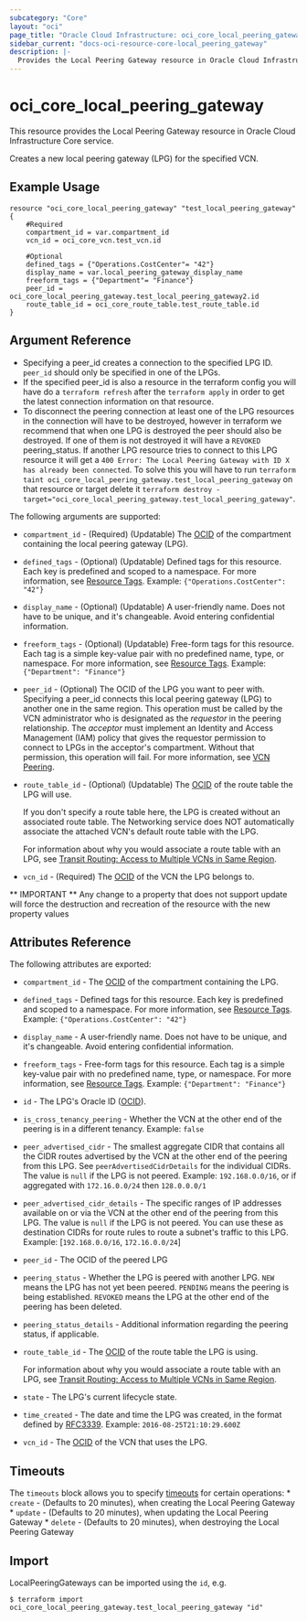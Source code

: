 ```yaml
---
subcategory: "Core"
layout: "oci"
page_title: "Oracle Cloud Infrastructure: oci_core_local_peering_gateway"
sidebar_current: "docs-oci-resource-core-local_peering_gateway"
description: |-
  Provides the Local Peering Gateway resource in Oracle Cloud Infrastructure Core service
---
```


# oci_core_local_peering_gateway
This resource provides the Local Peering Gateway resource in Oracle Cloud Infrastructure Core service.

Creates a new local peering gateway (LPG) for the specified VCN.


## Example Usage

```hcl
resource "oci_core_local_peering_gateway" "test_local_peering_gateway" {
	#Required
	compartment_id = var.compartment_id
	vcn_id = oci_core_vcn.test_vcn.id

	#Optional
	defined_tags = {"Operations.CostCenter"= "42"}
	display_name = var.local_peering_gateway_display_name
	freeform_tags = {"Department"= "Finance"}
	peer_id = oci_core_local_peering_gateway.test_local_peering_gateway2.id
	route_table_id = oci_core_route_table.test_route_table.id
}
```

## Argument Reference

* Specifying a peer_id creates a connection to the specified LPG ID. `peer_id` should only be specified in one of the LPGs.
* If the specified peer_id is also a resource in the terraform config you will have do a `terraform refresh` after the `terraform apply` in order to get the latest connection information on that resource.
* To disconnect the peering connection at least one of the LPG resources in the connection will have to be destroyed, however in terraform we recommend that when one LPG is destroyed the peer should also be destroyed. If one of them is not destroyed it will have a `REVOKED` peering_status. If another LPG resource tries to connect to this LPG resource it will get a `400 Error: The Local Peering Gateway with ID X has already been connected`. To solve this you will have to run `terraform taint oci_core_local_peering_gateway.test_local_peering_gateway` on that resource or target delete it `terraform destroy -target="oci_core_local_peering_gateway.test_local_peering_gateway"`.

The following arguments are supported:

* `compartment_id` - (Required) (Updatable) The [OCID](https://docs.cloud.oracle.com/iaas/Content/General/Concepts/identifiers.htm) of the compartment containing the local peering gateway (LPG). 
* `defined_tags` - (Optional) (Updatable) Defined tags for this resource. Each key is predefined and scoped to a namespace. For more information, see [Resource Tags](https://docs.cloud.oracle.com/iaas/Content/General/Concepts/resourcetags.htm).  Example: `{"Operations.CostCenter": "42"}` 
* `display_name` - (Optional) (Updatable) A user-friendly name. Does not have to be unique, and it's changeable. Avoid entering confidential information. 
* `freeform_tags` - (Optional) (Updatable) Free-form tags for this resource. Each tag is a simple key-value pair with no predefined name, type, or namespace. For more information, see [Resource Tags](https://docs.cloud.oracle.com/iaas/Content/General/Concepts/resourcetags.htm).  Example: `{"Department": "Finance"}`
* `peer_id` - (Optional) The OCID of the LPG you want to peer with. Specifying a peer_id connects this local peering gateway (LPG) to another one in the same region. This operation must be called by the VCN administrator who is designated as the *requestor* in the peering relationship. The *acceptor* must implement an Identity and Access Management (IAM) policy that gives the requestor permission to connect to LPGs in the acceptor's compartment. Without that permission, this operation will fail. For more information, see [VCN Peering](https://docs.cloud.oracle.com/iaas/Content/Network/Tasks/VCNpeering.htm).
* `route_table_id` - (Optional) (Updatable) The [OCID](https://docs.cloud.oracle.com/iaas/Content/General/Concepts/identifiers.htm) of the route table the LPG will use.

	If you don't specify a route table here, the LPG is created without an associated route table. The Networking service does NOT automatically associate the attached VCN's default route table with the LPG.

	For information about why you would associate a route table with an LPG, see [Transit Routing: Access to Multiple VCNs in Same Region](https://docs.cloud.oracle.com/iaas/Content/Network/Tasks/transitrouting.htm). 
* `vcn_id` - (Required) The [OCID](https://docs.cloud.oracle.com/iaas/Content/General/Concepts/identifiers.htm) of the VCN the LPG belongs to.


** IMPORTANT **
Any change to a property that does not support update will force the destruction and recreation of the resource with the new property values

## Attributes Reference

The following attributes are exported:

* `compartment_id` - The [OCID](https://docs.cloud.oracle.com/iaas/Content/General/Concepts/identifiers.htm) of the compartment containing the LPG.
* `defined_tags` - Defined tags for this resource. Each key is predefined and scoped to a namespace. For more information, see [Resource Tags](https://docs.cloud.oracle.com/iaas/Content/General/Concepts/resourcetags.htm).  Example: `{"Operations.CostCenter": "42"}` 
* `display_name` - A user-friendly name. Does not have to be unique, and it's changeable. Avoid entering confidential information. 
* `freeform_tags` - Free-form tags for this resource. Each tag is a simple key-value pair with no predefined name, type, or namespace. For more information, see [Resource Tags](https://docs.cloud.oracle.com/iaas/Content/General/Concepts/resourcetags.htm).  Example: `{"Department": "Finance"}` 
* `id` - The LPG's Oracle ID ([OCID](https://docs.cloud.oracle.com/iaas/Content/General/Concepts/identifiers.htm)).
* `is_cross_tenancy_peering` - Whether the VCN at the other end of the peering is in a different tenancy.  Example: `false` 
* `peer_advertised_cidr` - The smallest aggregate CIDR that contains all the CIDR routes advertised by the VCN at the other end of the peering from this LPG. See `peerAdvertisedCidrDetails` for the individual CIDRs. The value is `null` if the LPG is not peered.  Example: `192.168.0.0/16`, or if aggregated with `172.16.0.0/24` then `128.0.0.0/1` 
* `peer_advertised_cidr_details` - The specific ranges of IP addresses available on or via the VCN at the other end of the peering from this LPG. The value is `null` if the LPG is not peered. You can use these as destination CIDRs for route rules to route a subnet's traffic to this LPG.  Example: [`192.168.0.0/16`, `172.16.0.0/24`] 
* `peer_id` - The OCID of the peered LPG
* `peering_status` - Whether the LPG is peered with another LPG. `NEW` means the LPG has not yet been peered. `PENDING` means the peering is being established. `REVOKED` means the LPG at the other end of the peering has been deleted. 
* `peering_status_details` - Additional information regarding the peering status, if applicable.
* `route_table_id` - The [OCID](https://docs.cloud.oracle.com/iaas/Content/General/Concepts/identifiers.htm) of the route table the LPG is using.

	For information about why you would associate a route table with an LPG, see [Transit Routing: Access to Multiple VCNs in Same Region](https://docs.cloud.oracle.com/iaas/Content/Network/Tasks/transitrouting.htm). 
* `state` - The LPG's current lifecycle state.
* `time_created` - The date and time the LPG was created, in the format defined by [RFC3339](https://tools.ietf.org/html/rfc3339).  Example: `2016-08-25T21:10:29.600Z` 
* `vcn_id` - The [OCID](https://docs.cloud.oracle.com/iaas/Content/General/Concepts/identifiers.htm) of the VCN that uses the LPG.

## Timeouts

The `timeouts` block allows you to specify [timeouts](https://registry.terraform.io/providers/hashicorp/oci/latest/docs/guides/changing_timeouts) for certain operations:
	* `create` - (Defaults to 20 minutes), when creating the Local Peering Gateway
	* `update` - (Defaults to 20 minutes), when updating the Local Peering Gateway
	* `delete` - (Defaults to 20 minutes), when destroying the Local Peering Gateway


## Import

LocalPeeringGateways can be imported using the `id`, e.g.

```
$ terraform import oci_core_local_peering_gateway.test_local_peering_gateway "id"
```

